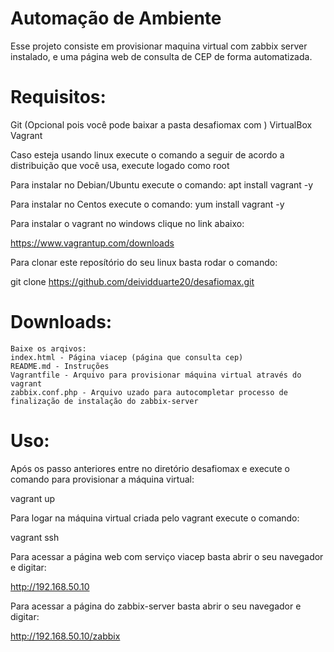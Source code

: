 
# Automação de Ambiente
Esse projeto consiste em provisionar maquina virtual com zabbix server instalado, e uma página web de consulta de CEP de forma automatizada.

# Requisitos:
   Git (Opcional pois você pode baixar a pasta desafiomax com )
   VirtualBox
   Vagrant

Caso esteja usando linux execute o comando a seguir de acordo a distribuição que você usa, execute logado como root

Para instalar no Debian/Ubuntu execute o comando:
apt install vagrant -y

Para instalar no Centos execute o comando:
yum install vagrant -y

Para instalar o vagrant no windows clique no link abaixo:

https://www.vagrantup.com/downloads

Para clonar este reposítório do seu linux basta rodar o comando:

git clone https://github.com/deividduarte20/desafiomax.git

# Downloads:
  
    Baixe os arqivos:
    index.html - Página viacep (página que consulta cep)
    README.md - Instruções
    Vagrantfile - Arquivo para provisionar máquina virtual através do vagrant
    zabbix.conf.php - Arquivo uzado para autocompletar processo de finalização de instalação do zabbix-server  
    
# Uso:

Após os passo anteriores entre no diretório desafiomax e execute o comando para provisionar a máquina virtual:

vagrant up

Para logar na máquina virtual criada pelo vagrant execute o comando:

vagrant ssh

Para acessar a página web com serviço viacep basta abrir o seu navegador e digitar:

http://192.168.50.10

Para acessar a página do zabbix-server basta abrir o seu navegador e digitar:

http://192.168.50.10/zabbix



